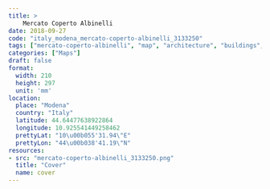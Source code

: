 ```yaml
---
title: > 
    Mercato Coperto Albinelli
date: 2018-09-27
code: "italy_modena_mercato-coperto-albinelli_3133250"
tags: ["mercato-coperto-albinelli", "map", "architecture", "buildings", "Modena", "Italy"]
categories: ["Maps"]
draft: false
format:
  width: 210
  height: 297
  unit: 'mm'
location:
  place: "Modena"
  country: "Italy"
  latitude: 44.64477638922864
  longitude: 10.925541449258462
  prettyLat: "10\u00b055'31.94\"E"
  prettyLon: "44\u00b038'41.19\"N"
resources:
- src: "mercato-coperto-albinelli_3133250.png"
  title: "Cover"
  name: cover
---
```

